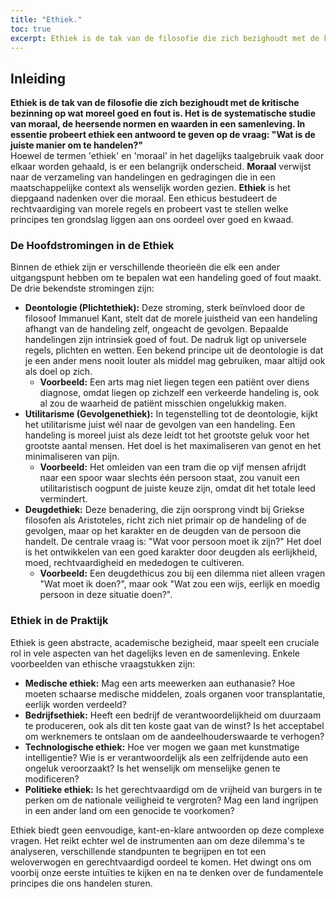 ```yaml
---
title: "Ethiek."
toc: true
excerpt: Ethiek is de tak van de filosofie die zich bezighoudt met de kritische bezinning op wat moreel goed en fout is. Het is de systematische studie van moraal, de heersende normen en waarden in een samenleving. 
---
```


## Inleiding
**Ethiek is de tak van de filosofie die zich bezighoudt met de kritische bezinning op wat moreel goed en fout is. Het is de systematische studie van moraal, de heersende normen en waarden in een samenleving. In essentie probeert ethiek een antwoord te geven op de vraag: "Wat is de juiste manier om te handelen?"**  
Hoewel de termen 'ethiek' en 'moraal' in het dagelijks taalgebruik vaak door elkaar worden gehaald, is er een belangrijk onderscheid. **Moraal** verwijst naar de verzameling van handelingen en gedragingen die in een maatschappelijke context als wenselijk worden gezien. **Ethiek** is het diepgaand nadenken over die moraal. Een ethicus bestudeert de rechtvaardiging van morele regels en probeert vast te stellen welke principes ten grondslag liggen aan ons oordeel over goed en kwaad.

### **De Hoofdstromingen in de Ethiek**

Binnen de ethiek zijn er verschillende theorieën die elk een ander uitgangspunt hebben om te bepalen wat een handeling goed of fout maakt. De drie bekendste stromingen zijn:

* **Deontologie (Plichtethiek):** Deze stroming, sterk beïnvloed door de filosoof Immanuel Kant, stelt dat de morele juistheid van een handeling afhangt van de handeling zelf, ongeacht de gevolgen. Bepaalde handelingen zijn intrinsiek goed of fout. De nadruk ligt op universele regels, plichten en wetten. Een bekend principe uit de deontologie is dat je een ander mens nooit louter als middel mag gebruiken, maar altijd ook als doel op zich.  
  * **Voorbeeld:** Een arts mag niet liegen tegen een patiënt over diens diagnose, omdat liegen op zichzelf een verkeerde handeling is, ook al zou de waarheid de patiënt misschien ongelukkig maken.  
* **Utilitarisme (Gevolgenethiek):** In tegenstelling tot de deontologie, kijkt het utilitarisme juist wél naar de gevolgen van een handeling. Een handeling is moreel juist als deze leidt tot het grootste geluk voor het grootste aantal mensen. Het doel is het maximaliseren van genot en het minimaliseren van pijn.  
  * **Voorbeeld:** Het omleiden van een tram die op vijf mensen afrijdt naar een spoor waar slechts één persoon staat, zou vanuit een utilitaristisch oogpunt de juiste keuze zijn, omdat dit het totale leed vermindert.  
* **Deugdethiek:** Deze benadering, die zijn oorsprong vindt bij Griekse filosofen als Aristoteles, richt zich niet primair op de handeling of de gevolgen, maar op het karakter en de deugden van de persoon die handelt. De centrale vraag is: "Wat voor persoon moet ik zijn?" Het doel is het ontwikkelen van een goed karakter door deugden als eerlijkheid, moed, rechtvaardigheid en mededogen te cultiveren.  
  * **Voorbeeld:** Een deugdethicus zou bij een dilemma niet alleen vragen "Wat moet ik doen?", maar ook "Wat zou een wijs, eerlijk en moedig persoon in deze situatie doen?".

### **Ethiek in de Praktijk**

Ethiek is geen abstracte, academische bezigheid, maar speelt een cruciale rol in vele aspecten van het dagelijks leven en de samenleving. Enkele voorbeelden van ethische vraagstukken zijn:

* **Medische ethiek:** Mag een arts meewerken aan euthanasie? Hoe moeten schaarse medische middelen, zoals organen voor transplantatie, eerlijk worden verdeeld?  
* **Bedrijfsethiek:** Heeft een bedrijf de verantwoordelijkheid om duurzaam te produceren, ook als dit ten koste gaat van de winst? Is het acceptabel om werknemers te ontslaan om de aandeelhouderswaarde te verhogen?  
* **Technologische ethiek:** Hoe ver mogen we gaan met kunstmatige intelligentie? Wie is er verantwoordelijk als een zelfrijdende auto een ongeluk veroorzaakt? Is het wenselijk om menselijke genen te modificeren?  
* **Politieke ethiek:** Is het gerechtvaardigd om de vrijheid van burgers in te perken om de nationale veiligheid te vergroten? Mag een land ingrijpen in een ander land om een genocide te voorkomen?

Ethiek biedt geen eenvoudige, kant-en-klare antwoorden op deze complexe vragen. Het reikt echter wel de instrumenten aan om deze dilemma's te analyseren, verschillende standpunten te begrijpen en tot een weloverwogen en gerechtvaardigd oordeel te komen. Het dwingt ons om voorbij onze eerste intuïties te kijken en na te denken over de fundamentele principes die ons handelen sturen.